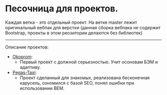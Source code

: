 # Песочница для проектов. 
Каждая ветка - это отдельный проект. 
На ветке master лежит оригинальный вебпак для верстки (данная сборка вебпака не содержит Bootstrap, проекты в этом реозитории делаются без библиотек)

____
Описание проектов: 
+ [Okoprom](https://github.com/Hiagar11/SandBox_Traning/tree/Okoprom#title):  
    + Первый проект с должной серьезностью. Учит осоновам БЭМ и адаптиву.
+ [Pegas-Taxi](https://github.com/Hiagar11/SandBox_Traning/tree/PegasTaxi_Landing#title): 
    + Проект сделанный для знакомых, реализована бесконечная карусель, озномился с базой SEO, понял ошибки при использовании BEM.

